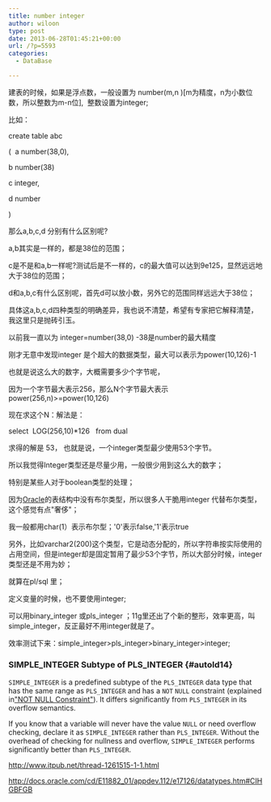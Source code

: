 ```yaml
---
title: number integer
author: wiloon
type: post
date: 2013-06-28T01:45:21+00:00
url: /?p=5593
categories:
  - DataBase

---
```


建表的时候，如果是浮点数，一般设置为 number(m,n )[m为精度，n为小数位数，所以整数为m-n位],  整数设置为integer;

比如：

create table abc
  
(  a number(38,0),
  
b number(38)
  
c integer,
  
d number
  
)

那么a,b,c,d 分别有什么区别呢?
  
a,b其实是一样的，都是38位的范围；
  
c是不是和a,b一样呢?测试后是不一样的，c的最大值可以达到9e125，显然远远地大于38位的范围；
  
d和a,b,c有什么区别呢，首先d可以放小数，另外它的范围同样远远大于38位；

具体这a,b,c,d四种类型的明确差异，我也说不清楚，希望有专家把它解释清楚，我这里只是抛砖引玉。

以前我一直以为 integer=number(38,0) -38是number的最大精度

刚才无意中发现integer 是个超大的数据类型，最大可以表示为power(10,126)-1
  
也就是说这么大的数字，大概需要多少个字节呢，

因为一个字节最大表示256，那么N个字节最大表示power(256,n)>=power(10,126)

现在求这个N：解法是：
  
select  LOG(256,10)*126   from dual
  
求得的解是 53， 也就是说，一个integer类型最少使用53个字节。

所以我觉得Integer类型还是尽量少用，一般很少用到这么大的数字；

特别是某些人对于boolean类型的处理；

因为<a href="http://www.itpub.net/pubtree/?node=1" target="_blank">Oracle</a>的表结构中没有布尔类型，所以很多人干脆用integer 代替布尔类型，这个感觉有点"奢侈"；

我一般都用char(1）表示布尔型；'0'表示false,'1'表示true

另外，比如varchar2(200)这个类型，它是动态分配的，所以字符串按实际使用的占用空间，但是integer却是固定暂用了最少53个字节，所以大部分时候，integer 类型还是不用为妙；

就算在pl/sql 里；
  
定义变量的时候，也不要使用integer;
  
可以用binary\_integer 或pls\_integer ；11g里还出了个新的整形，效率更高，叫simple_integer，反正最好不用integer就是了。

效率测试下来：simple\_integer>pls\_integer>binary_integer>integer;


### SIMPLE\_INTEGER Subtype of PLS\_INTEGER {#autoId14}

<a id="sthref278" name="sthref278"></a>`SIMPLE_INTEGER` is a predefined subtype of the `PLS_INTEGER` data type that has the same range as `PLS_INTEGER` and has a `NOT` `NULL` constraint (explained in["NOT NULL Constraint"][1]). It differs significantly from `PLS_INTEGER` in its overflow semantics.

If you know that a variable will never have the value `NULL` or need overflow checking, declare it as `SIMPLE_INTEGER` rather than `PLS_INTEGER`. Without the overhead of checking for nullness and overflow, `SIMPLE_INTEGER` performs significantly better than `PLS_INTEGER`.

<http://www.itpub.net/thread-1261515-1-1.html>

<http://docs.oracle.com/cd/E11882_01/appdev.112/e17126/datatypes.htm#CIHGBFGB>

 [1]: http://docs.oracle.com/cd/E11882_01/appdev.112/e17126/fundamentals.htm#CIHCJJAG